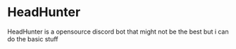 # HeadHunter
HeadHunter is a opensource discord bot that might not be the best but i can do the basic stuff
